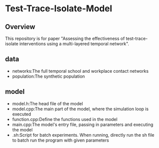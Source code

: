 # Test-Trace-Isolate-Model
## Overview
This repository is for paper "Assessing the effectiveness of test-trace-isolate interventions using a multi-layered temporal network".
## data
- networks:The full temporal school and workplace contact networks
- population:The synthetic population
## model
- model.h:The head file of the model
- model.cpp:The main part of the model, where the simulation loop is executed
- function.cpp:Define the functions used in the model
- main.cpp:The model's entry file, passing in parameters and executing the model
- .sh:Script for batch experiments. When running, directly run the sh file to batch run the program with given parameters
